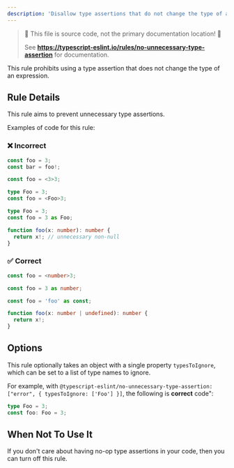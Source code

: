 ```yaml
---
description: 'Disallow type assertions that do not change the type of an expression.'
---
```


> 🛑 This file is source code, not the primary documentation location! 🛑
>
> See **https://typescript-eslint.io/rules/no-unnecessary-type-assertion** for documentation.

This rule prohibits using a type assertion that does not change the type of an expression.

## Rule Details

This rule aims to prevent unnecessary type assertions.

Examples of code for this rule:

<!--tabs-->

### ❌ Incorrect

```ts
const foo = 3;
const bar = foo!;
```

```ts
const foo = <3>3;
```

```ts
type Foo = 3;
const foo = <Foo>3;
```

```ts
type Foo = 3;
const foo = 3 as Foo;
```

```ts
function foo(x: number): number {
  return x!; // unnecessary non-null
}
```

### ✅ Correct

```ts
const foo = <number>3;
```

```ts
const foo = 3 as number;
```

```ts
const foo = 'foo' as const;
```

```ts
function foo(x: number | undefined): number {
  return x!;
}
```

## Options

This rule optionally takes an object with a single property `typesToIgnore`, which can be set to a list of type names to ignore.

For example, with `@typescript-eslint/no-unnecessary-type-assertion: ["error", { typesToIgnore: ['Foo'] }]`, the following is **correct** code":

```ts
type Foo = 3;
const foo: Foo = 3;
```

## When Not To Use It

If you don't care about having no-op type assertions in your code, then you can turn off this rule.

